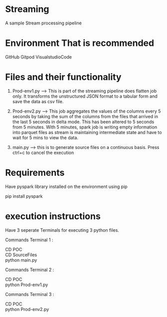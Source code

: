 # Streaming
A sample Stream processing pipeline

# Environment That is recommended

GitHub
Gitpod
VisualstudioCode

# Files and their functionality

1. Prod-env1.py --> This is part of the streaming pipeline does flatten job only. It transforms the unstructured JSON format to a tabular form and save the data as csv file.  

2. Prod-env2.py --> This job aggregates the values of the columns every 5 seconds by taking the sum of the columns from the files that arrived in the last 5 seconds in delta mode. This has been altered to 5 seconds from 5 minutes. With 5 minutes, spark job is writing empty information into parquet files as stream is maintaining intermediate state and have to wait for 5 mins to view the data.

3. main.py --> this is to generate source files on a continuous basis. Press ctrl+c to cancel the execution

# Requirements

Have pyspark library installed on the environment using pip

pip install pyspark


# execution instructions

Have 3 seperate Terminals for executing 3 python files.<br>

Commands Terminal 1 :<br>

CD POC<br>
CD SourceFiles<br>
python main.py<br>

Commands Terminal 2 :<br>

CD POC<br>
python Prod-env1.py<br>


Commands Terminal 3 :<br>

CD POC<br>
python Prod-env2.py<br>

